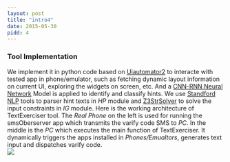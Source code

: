 ```yaml
---
layout: post
title: "intro4"
date: 2015-05-30
pidd: 4
---
```

### Tool Implementation 
We implement it in python code based on [Uiautomator2](https://github.com/openatx/uiautomator2) to interacte with tested app in phone/emulator, such as fetching dynamic layout information on current UI, exploring the widgets on screen, etc. And a [CNN-RNN Neural Network](https://github.com/jiegzhan/multi-class-text-classiﬁcation-cnn-rnn.) Model is applied to identify and classify hints. We use [Standford NLP](https://nlp.stanford.edu/software/lex-parser.html) tools to parser hint texts in *HP* module and [Z3StrSolver](https://sites.google.com/site/z3strsolver/) to solve the input constraints in *IG* module.
Here is the working architecture of TextExerciser tool. The *Real Phone* on the left is used for running the smsOberserver app which transmits the varify code SMS to *PC*. In the middle is the *PC* which executes the main function of TextExerciser. It dynamically triggers the apps installed in *Phones/Emualtors*, generates text input and dispatches varify code.   
<img src="/MyAppForClass/pics/w2.png">
